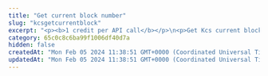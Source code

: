 ```yaml
---
title: "Get current block number"
slug: "kcsgetcurrentblock"
excerpt: "<p><b>1 credit per API call</b></p>\n<p>Get Kcs current block number. This is the number of the latest block in the blockchain.</p>"
category: 65c0c8c6ba99f1006df40d7a
hidden: false
createdAt: "Mon Feb 05 2024 11:38:51 GMT+0000 (Coordinated Universal Time)"
updatedAt: "Mon Feb 05 2024 11:38:51 GMT+0000 (Coordinated Universal Time)"
---
```


